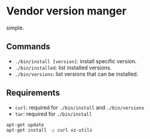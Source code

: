 # Vendor version manger

simple.

## Commands

- `./bin/install [version]`: install specific version.
- `./bin/installed`: list installed versions.
- `./bin/versions`: list versions that can be installed.


## Requirements

- `curl`: required for `./bin/install` and  `./bin/versions`
- `tar`: required for `./bin/install`


```sh
apt-get update
apt-get install -y curl xz-utils
```
